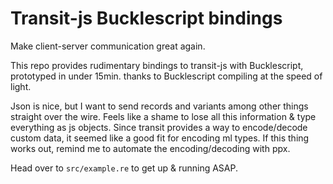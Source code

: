 # Transit-js Bucklescript bindings #

Make client-server communication great again.

This repo provides rudimentary bindings to transit-js with Bucklescript,
prototyped in under 15min. thanks to Bucklescript compiling at the speed of light.

Json is nice, but I want to send records and variants among other things straight over
the wire. Feels like a shame to lose all this information & type everything as js objects.
Since transit provides a way to encode/decode custom data, it seemed like
a good fit for encoding ml types. If this thing works out, remind me to automate the
encoding/decoding with ppx.

Head over to `src/example.re` to get up & running ASAP.
